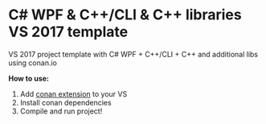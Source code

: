 # C# WPF & C++/CLI & C++ libraries VS 2017 template
VS 2017 project template with C# WPF + C++/CLI + C++ and additional libs using conan.io

**How to use:** 

 1. Add [conan extension](https://marketplace.visualstudio.com/items?itemName=conan-io.conan-vs-extension)  to your VS
 2. Install conan dependencies
 3. Compile and run project!

